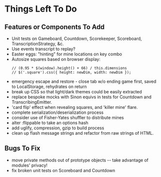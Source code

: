 # Things Left To Do

## Features or Components To Add
 - Unit tests on Gameboard, Countdown, Scorekeeper, Scoreboard, TranscriptionStrategy, &c.
 - Use events transcript to replay?
 - Easter eggs: "hinting" for mine locations on key combo
 - Autosize squares based on browser display:
    ```
    // (0.95 * $(window).height() + 66) / this.dimensions
    // $('.square').css({ height: newDim, width: newDim });
    ```
 - emergency escape and restore - close tab w/o ending game first, saved to LocalStorage, rehydrates on return
 - break up CSS so that light/dark themes could be easily extracted
 - replace bespoke mocks with Sinon equivs in tests for Countdown and TranscribingEmitter.
 - 'card flip' effect when revealing squares, and 'killer mine' flare.
 - complete serialization/deserialization process
 - consider use of Fisher-Yates shuffler to distribute mines
 - alter :flippable to take an options hash
 - add uglify, compression, gzip to build process
 - clean up flash message strings and refactor from raw strings of HTML.

## Bugs To Fix
 - move private methods out of prototype objects -- take advantage of modules' privacy!
 - fix broken unit tests on Scoreboard and Countdown